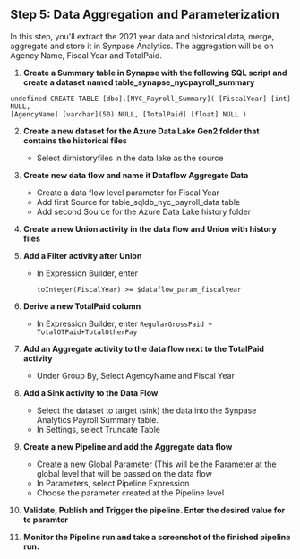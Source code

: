 ## **Step 5:** Data Aggregation and Parameterization

In this step, you'll extract the 2021 year data and historical data, merge, aggregate and store it in Synpase Analytics. The aggregation will be on Agency Name, Fiscal Year and TotalPaid.

1. **Create a Summary table in Synapse with the following SQL script and create a dataset named table_synapse_nycpayroll_summary**

```
undefined CREATE TABLE [dbo].[NYC_Payroll_Summary]( [FiscalYear] [int] NULL,
[AgencyName] [varchar](50) NULL, [TotalPaid] [float] NULL )
```

2. **Create a new dataset for the Azure Data Lake Gen2 folder that contains the historical files**
   * Select dirhistoryfiles in the data lake as the source

3. **Create new data flow and name it Dataflow Aggregate Data**
   * Create a data flow level parameter for Fiscal Year
   * Add first Source for table_sqldb_nyc_payroll_data table
   * Add second Source for the Azure Data Lake history folder

4. **Create a new Union activity in the data flow and Union with history files**
5. **Add a Filter activity after Union**
   * In Expression Builder, enter
     ```
     toInteger(FiscalYear) >= $dataflow_param_fiscalyear
     ```
6. **Derive a new TotalPaid column**
   * In Expression Builder, enter ``` RegularGrossPaid + TotalOTPaid+TotalOtherPay ```
7. **Add an Aggregate activity to the data flow next to the TotalPaid activity**
   * Under Group By, Select AgencyName and Fiscal Year
8. **Add a Sink activity to the Data Flow**
   * Select the dataset to target (sink) the data into the Synpase Analytics Payroll Summary table.
   * In Settings, select Truncate Table
    
9. **Create a new Pipeline and add the Aggregate data flow**
    * Create a new Global Parameter (This will be the Parameter at the global level that will be passed on the data flow
    * In Parameters, select Pipeline Expression
    * Choose the parameter created at the Pipeline level
10. **Validate, Publish and Trigger the pipeline. Enter the desired value for te paramter**
11. **Monitor the Pipeline run and take a screenshot of the finished pipeline run.**
